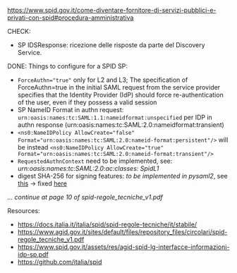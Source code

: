https://www.spid.gov.it/come-diventare-fornitore-di-servizi-pubblici-e-privati-con-spid#procedura-amministrativa

CHECK:
- SP IDSResponse: ricezione delle risposte da parte del Discovery Service. 

DONE:
Things to configure for a SPID SP:

- `ForceAuthn="true"` only for L2 and L3;
   The specification of ForceAuthn=true in the initial SAML request from the service provider specifies that the Identity Provider (IdP) should force re-authentication of the user, even if they possess a valid session
- SP NameID Format in authn request: `urn:oasis:names:tc:SAML:1.1:nameidformat:unspecified` 
  per IDP in authn response (urn:oasis:names:tc:SAML:2.0:nameidformat:transient)
- `<ns0:NameIDPolicy AllowCreate="false" Format="urn:oasis:names:tc:SAML:2.0:nameid-format:persistent"/>` will be instead `<ns0:NameIDPolicy AllowCreate="true" Format="urn:oasis:names:tc:SAML:2.0:nameid-format:transient"/>`
- `RequestedAuthnContext` need to be implemented, see: _urn:oasis:names:tc:SAML:2.0:ac:classes: SpidL1_ 
- digest SHA-256 for signing features: *to be implemented in pysaml2*, see [this](https://github.com/IdentityPython/pysaml2/pull/396) -> fixed [here](https://github.com/IdentityPython/pysaml2/pull/597)

 _... continue at page 10 of spid-regole_tecniche_v1.pdf_

Resources:
- https://docs.italia.it/italia/spid/spid-regole-tecniche/it/stabile/
- https://www.agid.gov.it/sites/default/files/repository_files/circolari/spid-regole_tecniche_v1.pdf
- https://www.spid.gov.it/assets/res/agid-spid-lg-interfacce-informazioni-idp-sp.pdf
- https://github.com/italia/spid
